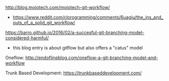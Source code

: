 
http://blog.mojotech.com/mojotech-git-workflow/
 - https://www.reddit.com/r/programming/comments/6uagiu/the_ins_and_outs_of_a_solid_git_workflow/



https://barro.github.io/2016/02/a-succesful-git-branching-model-considered-harmful/
- this blog entry is about gitflow but also offers a "catus" model


Oneflow:
http://endoflineblog.com/oneflow-a-git-branching-model-and-workflow

Trunk Based Development:
https://trunkbaseddevelopment.com/
